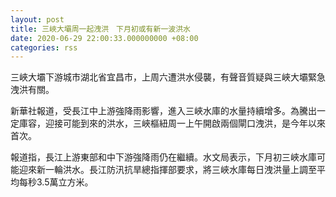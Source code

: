 ```yaml
---
layout: post
title: 三峽大壩周一起洩洪　下月初或有新一波洪水
date: 2020-06-29 22:00:33.000000000 +08:00
categories: rss
---
```


三峽大壩下游城市湖北省宜昌市，上周六遭洪水侵襲，有聲音質疑與三峽大壩緊急洩洪有關。

新華社報道，受長江中上游強降雨影響，進入三峽水庫的水量持續增多。為騰出一定庫容，迎接可能到來的洪水，三峽樞紐周一上午開啟兩個閘口洩洪，是今年以來首次。

報道指，長江上游東部和中下游強降雨仍在繼續。水文局表示，下月初三峽水庫可能迎來新一輪洪水。長江防汛抗旱總指揮部要求，將三峽水庫每日洩洪量上調至平均每秒3.5萬立方米。

